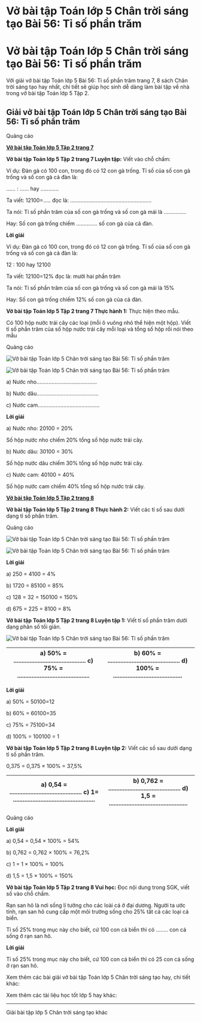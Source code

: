 # Vở bài tập Toán lớp 5 Chân trời sáng tạo Bài 56: Tỉ số phần trăm

# Vở bài tập Toán lớp 5 Chân trời sáng tạo Bài 56: Tỉ số phần trăm

Với giải vở bài tập Toán lớp 5 Bài 56: Tỉ số phần trăm trang 7, 8 sách Chân trời sáng tạo hay nhất, chi tiết sẽ giúp học sinh dễ dàng làm bài tập về nhà trong vở bài tập Toán lớp 5 Tập 2.

## Giải vở bài tập Toán lớp 5 Chân trời sáng tạo Bài 56: Tỉ số phần trăm

Quảng cáo

[**Vở bài tập Toán lớp 5 Tập 2 trang 7**](https://vietjack.com/vbt-toan-5-ct/vbt-toan-lop-5-tap-2-trang-7.jsp)

**Vở bài tập Toán lớp 5 Tập 2 trang 7 Luyện tập:** Viết vào chỗ chấm:

Ví dụ: Đàn gà có 100 con, trong đó có 12 con gà trống. Tỉ số của số con gà trống và số con gà cả đàn là:

...... : ...... hay ............

Ta viết: 12100=..... đọc là: ......................................................

Ta nói: Tỉ số phần trăm của số con gà trống và số con gà mái là ...............

Hay: Số con gà trống chiếm .............. số con gà của cả đàn.

**Lời giải**

Ví dụ: Đàn gà có 100 con, trong đó có 12 con gà trống. Tỉ số của số con gà trống và số con gà cả đàn là:

12 : 100 hay 12100

Ta viết: 12100=12% đọc là: mười hai phần trăm

Ta nói: Tỉ số phần trăm của số con gà trống và số con gà mái là 15%

Hay: Số con gà trống chiếm 12%  số con gà của cả đàn.

**Vở bài tập Toán lớp 5 Tập 2 trang 7 Thực hành 1:** Thực hiện theo mẫu.

Có 100 hộp nước trái cây các loại (mỗi ô vuông nhỏ thể hiện một hộp). Viết tỉ số phần trăm của số hộp nước trái cây mỗi loại và tổng số hộp rồi nói theo mẫu

Quảng cáo

![Vở bài tập Toán lớp 5 Chân trời sáng tạo Bài 56: Tỉ số phần trăm](https://vietjack.com/vbt-toan-5-ct/images/bai-56-ti-so-phan-tram.PNG)

![Vở bài tập Toán lớp 5 Chân trời sáng tạo Bài 56: Tỉ số phần trăm](https://vietjack.com/vbt-toan-5-ct/images/bai-56-ti-so-phan-tram-1.PNG)

a) Nước nho........................................

b) Nước dâu.........................................

c) Nước cam.........................................

**Lời giải**

a) Nước nho: 20100 = 20%

Số hộp nước nho chiếm 20% tổng số hộp nước trái cây.

b) Nước dâu: 30100 = 30%

Số hộp nước dâu chiếm 30% tổng số hộp nước trái cây.

c) Nước cam: 40100 = 40%

Số hộp nước cam chiếm 40% tổng số hộp nước trái cây.

[**Vở bài tập Toán lớp 5 Tập 2 trang 8**](https://vietjack.com/vbt-toan-5-ct/vbt-toan-lop-5-tap-2-trang-8.jsp)

**Vở bài tập Toán lớp 5 Tập 2 trang 8 Thực hành 2:** Viết các tỉ số sau dưới dạng tỉ số phần trăm.

Quảng cáo

![Vở bài tập Toán lớp 5 Chân trời sáng tạo Bài 56: Tỉ số phần trăm](https://vietjack.com/vbt-toan-5-ct/images/bai-56-ti-so-phan-tram-1a.PNG)

![Vở bài tập Toán lớp 5 Chân trời sáng tạo Bài 56: Tỉ số phần trăm](https://vietjack.com/vbt-toan-5-ct/images/bai-56-ti-so-phan-tram-2.PNG)

**Lời giải**

a) 250 = 4100 = 4% 

b) 1720 = 85100 = 85%

c) 128 = 32 = 150100 = 150% 

d) 675 = 225 = 8100 = 8%

**Vở bài tập Toán lớp 5 Tập 2 trang 8 Luyện tập 1:** Viết tỉ số phần trăm dưới dạng phân số tối giản.

![Vở bài tập Toán lớp 5 Chân trời sáng tạo Bài 56: Tỉ số phần trăm](https://vietjack.com/vbt-toan-5-ct/images/bai-56-ti-so-phan-tram-2a.PNG)

a) 50% = ............................................. c) 75% = ............................................. |  b) 60% = ............................................. d) 100% = ...........................................  
---|---  
  
**Lời giải**

a) 50% = 50100=12

b) 60% = 60100=35

c) 75% = 75100=34

d) 100% = 100100 = 1

**Vở bài tập Toán lớp 5 Tập 2 trang 8 Luyện tập 2:** Viết các số sau dưới dạng tỉ số phần trăm.

0,375 = 0,375 × 100% = 37,5%

a) 0,54 = ............................................. c) 1= ................................................... |  b) 0,762 = ............................................. d) 1,5 = .................................................  
---|---  
  
Quảng cáo

**Lời giải**

a) 0,54 = 0,54 × 100% = 54% 

b) 0,762 = 0,762 × 100% = 76,2%

c) 1 = 1 × 100% = 100%

d) 1,5 = 1,5 × 100% = 150%

**Vở bài tập Toán lớp 5 Tập 2 trang 8 Vui học:** Đọc nội dung trong SGK, viết số vào chỗ chấm.

Rạn san hô là nơi sống lí tưởng cho các loài cá ở đại dương. Người ta ước tính, rạn san hô cung cấp một môi trường sống cho 25% tất cả các loại cá biển. 

Tỉ số 25% trong mục này cho biết, cứ 100 con cá biển thì có ........ con cá sống ở rạn san hô.

**Lời giải**

Tỉ số 25% trong mục này cho biết, cứ 100 con cá biển thì có 25 con cá sống ở rạn san hô.

Xem thêm các bài giải vở bài tập Toán lớp 5 Chân trời sáng tạo hay, chi tiết khác:

Xem thêm các tài liệu học tốt lớp 5 hay khác:

* * *

Giải bài tập lớp 5 Chân trời sáng tạo khác
